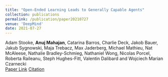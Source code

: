 ```yaml
---
title: "Open-Ended Learning Leads to Generally Capable Agents"
collection: publications
permalink: /publication/paper20210727
venue: 'DeepMind'
date: 2021-07-27
---
```

Adam Stooke, **Anuj Mahajan**, Catarina Barros, Charlie Deck, Jakob Bauer, Jakub Sygnowski, Maja Trebacz, Max Jaderberg, Michael Mathieu, Nat McAleese, Nathalie Bradley-Schmieg, Nathaniel Wong, Nicolas Porcel, Roberta Raileanu, Steph Hughes-Fitt, Valentin Dalibard and Wojciech Marian Czarnecki\
[Paper Link](http://anuj-mahajan.github.io/files/OEL_Paper_2021.pdf)    [Citation](/bibtex/paper11.html)
